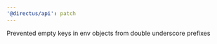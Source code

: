 ```yaml
---
'@directus/api': patch
---
```


Prevented empty keys in env objects from double underscore prefixes
